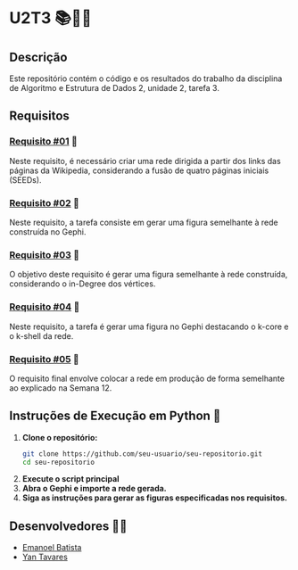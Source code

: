 # U2T3 📚👨‍💻

## Descrição

Este repositório contém o código e os resultados do trabalho da disciplina de Algoritmo e Estrutura de Dados 2, unidade 2, tarefa 3.

## Requisitos

### [Requisito #01](https://github.com/yantvrs/Data_structure_2/tree/main/U2T3/Requisito_1) 🔗

Neste requisito, é necessário criar uma rede dirigida a partir dos links das páginas da Wikipedia, considerando a fusão de quatro páginas iniciais (SEEDs). 

### [Requisito #02](https://github.com/yantvrs/Data_structure_2/tree/main/U2T3/Requisito_2) 🔗

Neste requisito, a tarefa consiste em gerar uma figura semelhante à rede construída no Gephi.

### [Requisito #03](https://github.com/yantvrs/Data_structure_2/tree/main/U2T3/Requisito_3) 🔗

O objetivo deste requisito é gerar uma figura semelhante à rede construída, considerando o in-Degree dos vértices. 

### [Requisito #04](https://github.com/yantvrs/Data_structure_2/tree/main/U2T3/Requisito_4) 🔗

Neste requisito, a tarefa é gerar uma figura no Gephi destacando o k-core e o k-shell da rede.

### [Requisito #05](https://github.com/yantvrs/Data_structure_2/tree/main/U2T3/Requisito_5) 🔗

O requisito final envolve colocar a rede em produção de forma semelhante ao explicado na Semana 12. 

## Instruções de Execução em Python 🐍

1. **Clone o repositório:**
   ```bash
   git clone https://github.com/seu-usuario/seu-repositorio.git
   cd seu-repositorio
   ```
2. **Execute o script principal**
3. **Abra o Gephi e importe a rede gerada.**
4. **Siga as instruções para gerar as figuras especificadas nos requisitos.**

## Desenvolvedores 🧑‍💻

- [Emanoel Batista](https://github.com/EmanoelBatista)
- [Yan Tavares](https://github.com/yantvrs)

